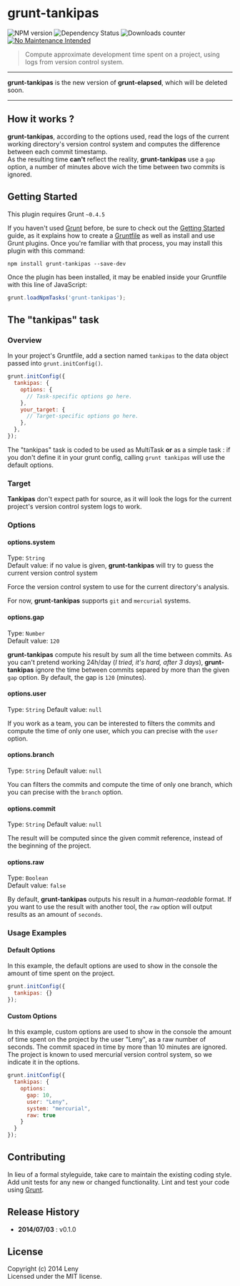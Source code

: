 # grunt-tankipas

![NPM version](http://img.shields.io/npm/v/grunt-tankipas.svg) ![Dependency Status](https://david-dm.org/leny/grunt-tankipas.svg) ![Downloads counter](http://img.shields.io/npm/dm/grunt-tankipas.svg) [![No Maintenance Intended](http://unmaintained.tech/badge.svg)](http://unmaintained.tech/)

> Compute approximate development time spent on a project, using logs from version control system.

* * *

**grunt-tankipas** is the new version of **grunt-elapsed**, which will be deleted soon.

* * *

## How it works ?

**grunt-tankipas**, according to the options used, read the logs of the current working directory's version control system and computes the difference between each commit timestamp.   
As the resulting time **can't** reflect the reality, **grunt-tankipas** use a `gap` option, a number of minutes above wich the time between two commits is ignored.

## Getting Started

This plugin requires Grunt `~0.4.5`

If you haven't used [Grunt](http://gruntjs.com/) before, be sure to check out the [Getting Started](http://gruntjs.com/getting-started) guide, as it explains how to create a [Gruntfile](http://gruntjs.com/sample-gruntfile) as well as install and use Grunt plugins. Once you're familiar with that process, you may install this plugin with this command:

```shell
npm install grunt-tankipas --save-dev
```

Once the plugin has been installed, it may be enabled inside your Gruntfile with this line of JavaScript:

```js
grunt.loadNpmTasks('grunt-tankipas');
```

## The "tankipas" task

### Overview

In your project's Gruntfile, add a section named `tankipas` to the data object passed into `grunt.initConfig()`.

```js
grunt.initConfig({
  tankipas: {
    options: {
      // Task-specific options go here.
    },
    your_target: {
      // Target-specific options go here.
    },
  },
});
```

The "tankipas" task is coded to be used as MultiTask **or** as a simple task : if you don't define it in your grunt config, calling `grunt tankipas` will use the default options.

### Target

**Tankipas** don't expect path for source, as it will look the logs for the current project's version control system logs to work.

### Options

#### options.system

Type: `String`  
Default value: if no value is given, **grunt-tankipas** will try to guess the current version control system

Force the version control system to use for the current directory's analysis.  

For now, **grunt-tankipas** supports `git` and `mercurial` systems.

#### options.gap

Type: `Number`  
Default value: `120`

**grunt-tankipas** compute his result by sum all the time between commits. As you can't pretend working 24h/day (*I tried, it's hard, after 3 days*), **grunt-tankipas** ignore the time between commits separed by more than the given `gap` option. By default, the gap is `120` (minutes).

#### options.user

Type: `String`
Default value: `null`

If you work as a team, you can be interested to filters the commits and compute the time of only one user, which you can precise with the `user` option.

#### options.branch

Type: `String`
Default value: `null`

You can filters the commits and compute the time of only one branch, which you can precise with the `branch` option.

#### options.commit

Type: `String`
Default value: `null`

The result will be computed since the given commit reference, instead of the beginning of the project.

#### options.raw

Type: `Boolean`  
Default value: `false`

By default, **grunt-tankipas** outputs his result in a *human-readable* format. If you want to use the result with another tool, the `raw` option will output results as an amount of `seconds`.

### Usage Examples

#### Default Options

In this example, the default options are used to show in the console the amount of time spent on the project.

```js
grunt.initConfig({
  tankipas: {}
});
```

#### Custom Options

In this example, custom options are used to show in the console the amount of time spent on the project by the user "Leny", as a raw number of seconds. The commit spaced in time by more than 10 minutes are ignored. The project is known to used mercurial version control system, so we indicate it in the options.

```js
grunt.initConfig({
  tankipas: {
    options:
      gap: 10,
      user: "Leny",
      system: "mercurial",
      raw: true
    }
  }
});
```

## Contributing
In lieu of a formal styleguide, take care to maintain the existing coding style. Add unit tests for any new or changed functionality. Lint and test your code using [Grunt](http://gruntjs.com/).

## Release History

* **2014/07/03** : v0.1.0

## License
Copyright (c) 2014 Leny  
Licensed under the MIT license.
